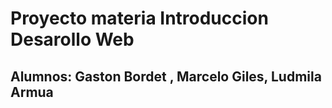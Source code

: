 # Proyecto materia Introduccion Desarollo Web

## Alumnos: Gaston Bordet , Marcelo Giles, Ludmila Armua
